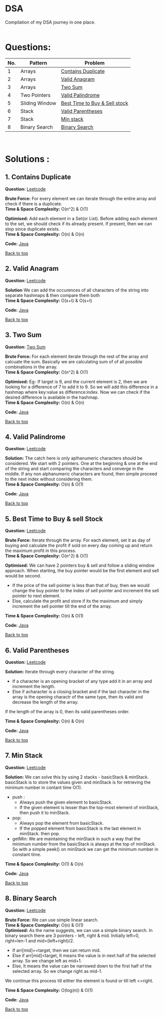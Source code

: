 # DSA

Compilation of my DSA journey in one place.<br><br>


# Questions:

| No. 	| Pattern 	| Problem   |
|-----	|---------	|---------	|
| 1 | Arrays | [Contains Duplicate](#1-contains-duplicate)| 
| 2 | Arrays | [Valid Anagram](#2-valid-anagram)|
| 3 | Arrays | [Two Sum](#3-two-sum)|
| 4 | Two Pointers  | [Valid Palindrome](#4-valid-palindrome)|
| 5 | Sliding Window    | [Best Time to Buy & Sell stock](#5-best-time-to-buy--sell-stock)|
| 6 | Stack | [Valid Parentheses](#6-valid-parentheses)|
| 7 | Stack | [Min stack](#7-min-stack)|
| 8 | Binary Search | [Binary Search](#8-binary-search)|
<br>

# Solutions : 

## 1. Contains Duplicate
 **Question:** [Leetcode](https://leetcode.com/problems/contains-duplicate/) <br>

 **Brute Force:** For every element we can iterate through the entire array and check if there is a duplicate.<br>
 **Time & Space Complexity:** O(n^2) & O(1) <br> 

 **Optimised:** Add each element in a Set(or List). Before adding each element to the set, we should check if its already present. If present, then we can stop since duplicate exists. <br>
 **Time & Space Complexity:** O(n) & O(n)
 
 **Code:** [ Java](https://github.com/cksanjay/DSA/blob/main/src/Java/arrays/Duplicate.java)

 [Back to top](#questions)

## 2. Valid Anagram
**Question:** [Leetcode](https://leetcode.com/problems/valid-anagram/)

**Solution** We can add the occurences of all characters of the string into separate hashmaps & then compare them both   <br>
**Time & Space Complexity:** O(s+t) & O(s+t)   <br>

**Code:** [Java](https://github.com/cksanjay/DSA/blob/main/src/Java/arrays/ValidAnagram.java)

[Back to top](#questions)

## 3. Two Sum
**Question:** [Two Sum](https://leetcode.com/problems/two-sum/)

**Brute Force:** For each element iterate through the rest of the array and calcuate the sum. Basically we are calculating sum of of all possible combinations in the array.    <br>
**Time & Space Complexity:** O(n^2) & O(1)   <br>

**Optimised:** Eg- If target is 9, and the current element is 2, then we are looking for a difference of 7 to add it to 9. So we will add this difference in a hashmap where key:value as difference:index. Now we can check if the desired difference is available in the hashmap.   <br>
**Time & Space Complexity:**  O(n) & O(n)  <br>

**Code:** [Java](https://github.com/cksanjay/DSA/blob/main/src/Java/arrays/TwoSum.java)

[Back to top](#questions)



## 4. Valid Palindrome
**Question:** [Leetcode](https://leetcode.com/problems/valid-palindrome/)

**Solution:** The catch here is only aplhanumeric characters should be considered. We start with 2 pointers. One at the beginning & one at the end of the string and start comparing the characters and converge in the middle. If any non alphanumeric characters are found, then simple proceed to the next index without considering them. <br>
**Time & Space Complexity:** O(n) & O(1)   <br>

**Code:** [Java](https://github.com/cksanjay/DSA/blob/main/src/Java/twopointers/ValidPalindrome.java)

[Back to top](#questions)

## 5. Best Time to Buy & sell Stock
**Question:** [Leetcode](https://leetcode.com/problems/best-time-to-buy-and-sell-stock/)

**Brute Force:** Iterate through the array. For each element, set it as day of buying and calculate the profit if sold on every day coming up and return the maximum profit in this process.   <br>
**Time & Space Complexity:** O(n^2) & O(1)   <br>

**Optimised:** We can have 2 pointers buy & sell and follow a sliding window approach. When starting, the buy pointer would be the first element and sell would be second. 
- If the price of the sell pointer is less than that of buy, then we would change the buy pointer to the index of sell pointer and increment the sell pointer to next element.
- Else, calculate the profit and store if its the maximum and simply increment the sell pointer till the end of the array.
   <br>

**Time & Space Complexity:** O(n) & O(1)   <br>

**Code:** [Java](https://github.com/cksanjay/DSA/blob/main/src/Java/slidingwindow/BestTimetoBuySellStock.java)

[Back to top](#questions)

## 6. Valid Parentheses
**Question:** [Leetcode](https://leetcode.com/problems/valid-parentheses/)

**Solution:** Iterate through every character of the string.
- If a character is an opening bracket of any type add it in an array and increment the length.
- Else if acharacter is a closing bracket and if the last character in the array is the opening charactr of the same type, then its valid and decrease the length of the array.

If the length of the array is 0, then its valid parentheses order.  <br>

**Time & Space Complexity:** O(n) & O(n)   <br>

**Code:** [Java](https://github.com/cksanjay/DSA/blob/main/src/Java/stack/ValidParenthesis.java)

[Back to top](#questions)

## 7. Min Stack
**Question:** [Leetcode](https://leetcode.com/problems/min-stack/)

**Solution:** We can solve this by using 2 stacks - basicStack & minStack. basicStack is to store the values given and minStack is for retrieving the minimum number in contant time O(1).
- push : 
    - Always push the given element to basicStack. 
    - If the given element is lesser than the top-most element of minStack, then push it to minStack.
- pop: 
    - Always pop the element from basicStack.
    - If the popped element from basicStack is the last element in minStack. then pop.
- getMin: We are maintaining the minStack in such a way that the minimum number from the basicStack is always at the top of minStack. So with a simple peek() on minStack we can get the minimum number in constant time.
   <br>

**Time & Space Complexity:** O(1) & O(n)   <br>

**Code:** [Java](https://github.com/cksanjay/DSA/blob/main/src/Java/stack/MinStack.java)

[Back to top](#questions)

## 8. Binary Search
**Question:** [Leetcode](https://leetcode.com/problems/binary-search/)

**Brute Force:** We can use simple linear search.   <br>
**Time & Space Complexity:** O(n) & O(1)   <br>
**Optimised:**  As the name suggests, we can use a simple binary search. In binary search there are 3 pointers - left, right & mid.
Initially left=0, right=len-1 and mid=(left+right)/2. <br>
- If arr[mid]==target, then we can return mid.
- Else if arr[mid]<target, It means the value is in next half of the selected array. So we change left as mid+1.
- Else, It means the value can be narrowed down to the first half of the selected array. So we change right as mid-1. 

We continue this process till either the element is found or till left <=right.
<br>
  
**Time & Space Complexity:** O(log(n)) & O(1)   <br>

**Code:** [Java](https://github.com/cksanjay/DSA/blob/main/src/Java/binarysearch/BinarySearch.java)

[Back to top](#questions)